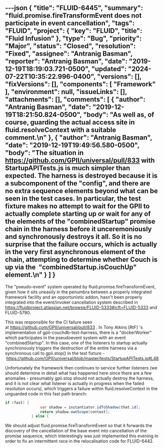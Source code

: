 ---json
{
  "title": "FLUID-6445",
  "summary": "fluid.promise.fireTransformEvent does not participate in event cancellation",
  "tags": "FLUID",
  "project": {
    "key": "FLUID",
    "title": "Fluid Infusion"
  },
  "type": "Bug",
  "priority": "Major",
  "status": "Closed",
  "resolution": "Fixed",
  "assignee": "Antranig Basman",
  "reporter": "Antranig Basman",
  "date": "2019-12-19T18:19:03.721-0500",
  "updated": "2024-07-22T10:35:22.996-0400",
  "versions": [],
  "fixVersions": [],
  "components": [
    "Framework"
  ],
  "environment": null,
  "issueLinks": [],
  "attachments": [],
  "comments": [
    {
      "author": "Antranig Basman",
      "date": "2019-12-19T18:21:50.824-0500",
      "body": "As well as, of course, guarding the actual access site in fluid.resolveContext with a suitable comment.\n"
    },
    {
      "author": "Antranig Basman",
      "date": "2019-12-19T19:49:56.580-0500",
      "body": "The situation in <https://github.com/GPII/universal/pull/833> with StartupAPITests.js is much simpler than expected. The harness is destroyed because it is a subcomponent of the \"config\", and there are no extra sequence elements beyond what can be seen in the test cases. In particular, the test fixture makes no attempt to wait for the GPII to actually complete starting up or wait for any of the elements of the \"combinedStartup\" promise chain in the harness before it unceremoniously and synchronously destroys it all. So it is no surprise that the failure occurs, which is actually in the very first asynchronous element of the chain, attempting to determine whether Couch is up via the  \"combinedStartup.isCouchUp\" element.\n"
    }
  ]
}
---
The "pseudo-event" system operated by fluid.promise.fireTransformEvent, given how it sits uneasily in the penumbra between a properly integrated framework facility and an opportunistic addon, hasn't been properly integrated into the event/invoker cancellation system described in <https://fluidproject.atlassian.net/browse/FLUID-5333#icft=FLUID-5333> and FLUID-5790.

This was responsible for the CI failure seen at <https://github.com/GPII/universal/pull/833> . In Tony Atkins \[RtF] 's implementation of gpii-couchdb-test-harness, there is a "dockerWorker" which participates in the pseudoevent system with an event "combinedStartup". In this case, one of the listeners to startup actually synchronously triggers the destruction of the entire harness via a synchronous call to gpii.stop() in the test fixture - <https://github.com/GPII/universal/blob/master/tests/StartupAPITests.js#L48>

Unfortunately the framework then continues to service further listeners (we should determine in detail what has happened here since there are a few anomalies - presumably gpii.stop should not actually destroy the harness, and it is not clear what listener is actually in progress when the failed resolution occurs), which triggers a failure within fluid.resolveContext in the unguarded code in this fast path branch:

```java
if (fast) {
                var shadow = instantiator.idToShadow[that.id];
                return shadow.ownScope[context];
            } else {
```

We should adjust fluid.promise.fireTransformEvent so that it forwards the discovery of the cancellation of the base event into cancellation of the promise sequence, which interestingly was just implemented this evening in order to fix an intermittent race in the relocalisation code for FLUID-6442.

        
